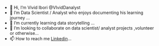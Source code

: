 - 👋 Hi, I’m Vivid Ibori  @VIvidDanalyst
- 👀 I’m Data Scientist / Analyst who enjoys documenting his learning jpurney  ...
- 🌱 I’m currently learning data storytelling ...
- 💞️ I’m looking to collaborate on data scientist/ analyst projects ,volunteer or otherwise...
- 📫 How to reach me [Linkedin](https://www.linkedin.com/in/vivid-ibori-50379523b/)... 

<!---
VIvidDanalyst/VIvidDanalyst is a ✨ special ✨ repository because its `README.md` (this file) appears on your GitHub profile.
You can click the Preview link to take a look at your changes.
--->
